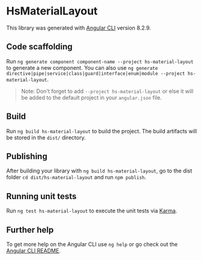 # HsMaterialLayout

This library was generated with [Angular CLI](https://github.com/angular/angular-cli) version 8.2.9.

## Code scaffolding

Run `ng generate component component-name --project hs-material-layout` to generate a new component. You can also use `ng generate directive|pipe|service|class|guard|interface|enum|module --project hs-material-layout`.
> Note: Don't forget to add `--project hs-material-layout` or else it will be added to the default project in your `angular.json` file. 

## Build

Run `ng build hs-material-layout` to build the project. The build artifacts will be stored in the `dist/` directory.

## Publishing

After building your library with `ng build hs-material-layout`, go to the dist folder `cd dist/hs-material-layout` and run `npm publish`.

## Running unit tests

Run `ng test hs-material-layout` to execute the unit tests via [Karma](https://karma-runner.github.io).

## Further help

To get more help on the Angular CLI use `ng help` or go check out the [Angular CLI README](https://github.com/angular/angular-cli/blob/master/README.md).
